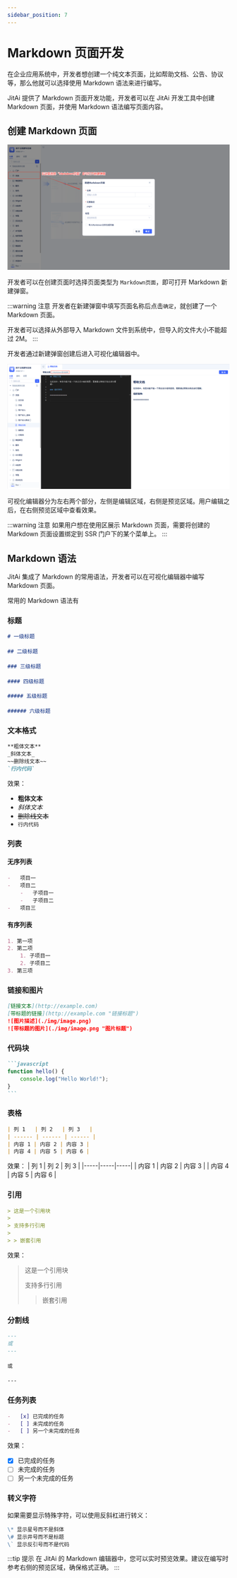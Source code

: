 ```yaml
---
sidebar_position: 7
---
```


# Markdown 页面开发

在企业应用系统中，开发者想创建一个纯文本页面，比如帮助文档、公告、协议等，那么他就可以选择使用 Markdown 语法来进行编写。

JitAi 提供了 Markdown 页面开发功能，开发者可以在 JitAi 开发工具中创建 Markdown 页面，并使用 Markdown 语法编写页面内容。

## 创建 Markdown 页面

![新建Markdown页面](./img/markdown_2025-08-28_13-51-10.png)

开发者可以在创建页面时选择页面类型为 `Markdown页面`，即可打开 Markdown 新建弹窗。

:::warning 注意
开发者在新建弹窗中填写页面名称后点击`确定`，就创建了一个 Markdown 页面。

开发者可以选择从外部导入 Markdown 文件到系统中，但导入的文件大小不能超过 2M。
:::

开发者通过新建弹窗创建后进入可视化编辑器中。

![Markdown编辑器](./img/markdown_2025-08-28_13-59-38.png)

可视化编辑器分为左右两个部分，左侧是编辑区域，右侧是预览区域。用户编辑之后，在右侧预览区域中查看效果。

:::warning 注意
如果用户想在使用区展示 Markdown 页面，需要将创建的 Markdown 页面设置绑定到 SSR 门户下的某个菜单上。
:::

## Markdown 语法

JitAi 集成了 Markdown 的常用语法，开发者可以在可视化编辑器中编写 Markdown 页面。

常用的 Markdown 语法有

### 标题

```markdown
# 一级标题

## 二级标题

### 三级标题

#### 四级标题

##### 五级标题

###### 六级标题
```

### 文本格式

```markdown
**粗体文本**
_斜体文本_
~~删除线文本~~
`行内代码`
```

效果：

-   **粗体文本**
-   _斜体文本_
-   ~~删除线文本~~
-   `行内代码`

### 列表

#### 无序列表

```markdown
-   项目一
-   项目二
    -   子项目一
    -   子项目二
-   项目三
```

#### 有序列表

```markdown
1. 第一项
2. 第二项
    1. 子项目一
    2. 子项目二
3. 第三项
```

### 链接和图片

```markdown
[链接文本](http://example.com)
[带标题的链接](http://example.com "链接标题")
![图片描述](./img/image.png)
![带标题的图片](./img/image.png "图片标题")
```

### 代码块

````markdown
```javascript
function hello() {
    console.log("Hello World!");
}
```
````

### 表格

```markdown
| 列 1   | 列 2   | 列 3   |
| ------ | ------ | ------ |
| 内容 1 | 内容 2 | 内容 3 |
| 内容 4 | 内容 5 | 内容 6 |
```

效果：
| 列 1 | 列 2 | 列 3 |
|-----|-----|-----|
| 内容 1 | 内容 2 | 内容 3 |
| 内容 4 | 内容 5 | 内容 6 |

### 引用

```markdown
> 这是一个引用块
>
> 支持多行引用
>
> > 嵌套引用
```

效果：

> 这是一个引用块
>
> 支持多行引用
>
> > 嵌套引用

### 分割线

```markdown
---
或
---

或

---
```

### 任务列表

```markdown
-   [x] 已完成的任务
-   [ ] 未完成的任务
-   [ ] 另一个未完成的任务
```

效果：

-   [x] 已完成的任务
-   [ ] 未完成的任务
-   [ ] 另一个未完成的任务

### 转义字符

如果需要显示特殊字符，可以使用反斜杠进行转义：

```markdown
\* 显示星号而不是斜体
\# 显示井号而不是标题
\` 显示反引号而不是代码
```

:::tip 提示
在 JitAi 的 Markdown 编辑器中，您可以实时预览效果。建议在编写时参考右侧的预览区域，确保格式正确。
:::
